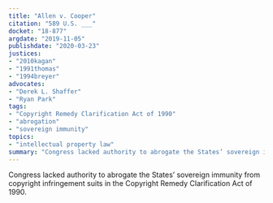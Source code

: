 ```yaml
---
title: "Allen v. Cooper"
citation: "589 U.S. ___"
docket: "18-877"
argdate: "2019-11-05"
publishdate: "2020-03-23"
justices:
- "2010kagan"
- "1991thomas"
- "1994breyer"
advocates:
- "Derek L. Shaffer"
- "Ryan Park"
tags:
- "Copyright Remedy Clarification Act of 1990"
- "abrogation"
- "sovereign immunity"
topics:
- "intellectual property law"
summary: "Congress lacked authority to abrogate the States’ sovereign immunity from copyright infringement suits in the Copyright Remedy Clarification Act of 1990."
---
```

Congress lacked authority to abrogate the States’ sovereign immunity from copyright infringement suits in the Copyright Remedy Clarification Act of 1990.